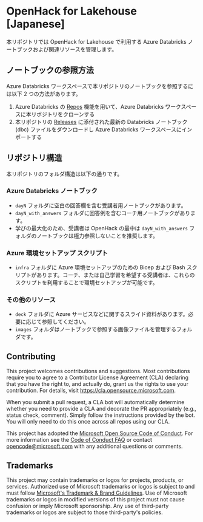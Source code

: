 # OpenHack for Lakehouse [Japanese]
本リポジトリでは OpenHack for Lakehouse で利用する Azure Databricks ノートブックおよび関連リソースを管理します。

## ノートブックの参照方法
Azure Databricks ワークスペースで本リポジトリのノートブックを参照するには以下 2 つの方法があります。

1. Azure Databricks の [Repos](https://learn.microsoft.com/ja-jp/azure/databricks/repos/) 機能を用いて、Azure Databricks ワークスペースに本リポジトリをクローンする
2. 本リポジトリの [Releases](https://github.com/microsoft/openhack-for-lakehouse-japanese/releases) に添付された最新の Databricks ノートブック (dbc) ファイルをダウンロードし Azure Databricks ワークスペースにインポートする

## リポジトリ構造
本リポジトリのフォルダ構造は以下の通りです。

### Azure Databricks ノートブック
- `dayN` フォルダに空白の回答欄を含む受講者用ノートブックがあります。
- `dayN_with_answers` フォルダに回答例を含むコーチ用ノートブックがあります。
- 学びの最大化のため、受講者は OpenHack の最中は `dayN_with_answers` フォルダのノートブックは極力参照しないことを推奨します。

### Azure 環境セットアップ スクリプト
- `infra` フォルダに Azure 環境セットアップのための Bicep および Bash スクリプトがあります。コーチ、または自己学習を希望する受講者は、これらのスクリプトを利用することで環境セットアップが可能です。

### その他のリソース
- `deck` フォルダに Azure サービスなどに関するスライド資料があります。必要に応じて参照してください。
- `images` フォルダはノートブックで参照する画像ファイルを管理するフォルダです。

## Contributing
This project welcomes contributions and suggestions.  Most contributions require you to agree to a
Contributor License Agreement (CLA) declaring that you have the right to, and actually do, grant us
the rights to use your contribution. For details, visit https://cla.opensource.microsoft.com.

When you submit a pull request, a CLA bot will automatically determine whether you need to provide
a CLA and decorate the PR appropriately (e.g., status check, comment). Simply follow the instructions
provided by the bot. You will only need to do this once across all repos using our CLA.

This project has adopted the [Microsoft Open Source Code of Conduct](https://opensource.microsoft.com/codeofconduct/).
For more information see the [Code of Conduct FAQ](https://opensource.microsoft.com/codeofconduct/faq/) or
contact [opencode@microsoft.com](mailto:opencode@microsoft.com) with any additional questions or comments.

## Trademarks
This project may contain trademarks or logos for projects, products, or services. Authorized use of Microsoft 
trademarks or logos is subject to and must follow 
[Microsoft's Trademark & Brand Guidelines](https://www.microsoft.com/en-us/legal/intellectualproperty/trademarks/usage/general).
Use of Microsoft trademarks or logos in modified versions of this project must not cause confusion or imply Microsoft sponsorship.
Any use of third-party trademarks or logos are subject to those third-party's policies.

